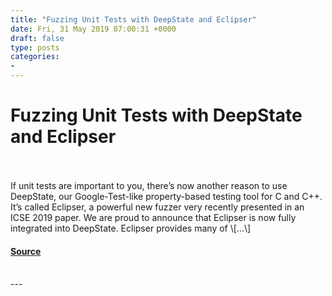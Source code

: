 ```yaml
---
title: "Fuzzing Unit Tests with DeepState and Eclipser"
date: Fri, 31 May 2019 07:00:31 +0000
draft: false
type: posts
categories: 
- 
---
```

# Fuzzing Unit Tests with DeepState and Eclipser

<br/>

<br/>
If unit tests are important to you, there’s now another reason to use DeepState, our Google-Test-like property-based testing tool for C and C++. It’s called Eclipser, a powerful new fuzzer very recently presented in an ICSE 2019 paper. We are proud to announce that Eclipser is now fully integrated into DeepState. Eclipser provides many of \[…\]

#### [Source](https://blog.trailofbits.com/2019/05/31/fuzzing-unit-tests-with-deepstate-and-eclipser/)

<br/>
---
